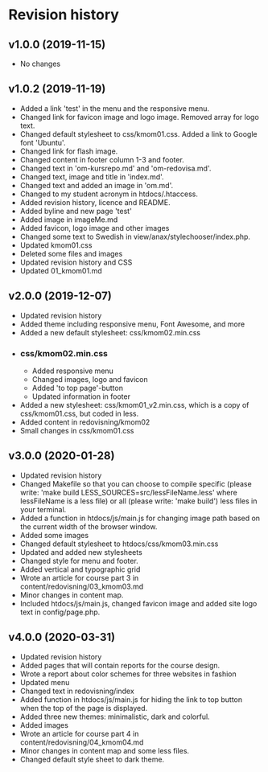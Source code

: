 Revision history
================

v1.0.0 (2019-11-15)
-------------------

* No changes

v1.0.2 (2019-11-19)
-------------------

* Added a link 'test' in the menu and the responsive menu.
* Changed link for favicon image and logo image. Removed array for logo text.   
* Changed default stylesheet to css/kmom01.css. Added a link to Google font 'Ubuntu'.
* Changed link for flash image.
* Changed content in footer column 1-3 and footer.
* Changed text in 'om-kursrepo.md' and 'om-redovisa.md'.
* Changed text, image and title in 'index.md'.
* Changed text and added an image in 'om.md'.
* Changed to my student acronym in htdocs/.htaccess.
* Added revision history, licence and README.
* Added byline and new page 'test'
* Added image in imageMe.md
* Added favicon, logo image and other images
* Changed some text to Swedish in view/anax/stylechooser/index.php.
* Updated kmom01.css
* Deleted some files and images
* Updated revision history and CSS
* Updated 01_kmom01.md

v2.0.0 (2019-12-07)
-------------------

* Updated revision history
* Added theme including responsive menu, Font Awesome, and more
* Added a new default stylesheet: css/kmom02.min.css
* ### css/kmom02.min.css
    * Added responsive menu
    * Changed images, logo and favicon
    * Added 'to top page'-button
    * Updated information in footer
* Added a new stylesheet: css/kmom01_v2.min.css, which is a copy of css/kmom01.css, but coded in less.
* Added content in redovisning/kmom02
* Small changes in css/kmom01.css

v3.0.0 (2020-01-28)
-------------------

* Updated revision history
* Changed Makefile so that you can choose to compile specific (please write: 'make build LESS_SOURCES=src/lessFileName.less' where lessFileName is a less file) or all (please write: 'make build') less files in your terminal.
* Added a function in htdocs/js/main.js for changing image path based on the current width of the browser window.
* Added some images
* Changed default stylesheet to htdocs/css/kmom03.min.css
* Updated and added new stylesheets
* Changed style for menu and footer.
* Added vertical and typographic grid
* Wrote an article for course part 3 in content/redovisning/03_kmom03.md
* Minor changes in content map.
* Included htdocs/js/main.js, changed favicon image and added site logo text in config/page.php. 

v4.0.0 (2020-03-31)
-------------------

* Updated revision history
* Added pages that will contain reports for the course design.
* Wrote a report about color schemes for three websites in fashion
* Updated menu
* Changed text in redovisning/index
* Added function in htdocs/js/main.js for hiding the link to top button when the top of the page is displayed.
* Added three new themes: minimalistic, dark and colorful.
* Added images
* Wrote an article for course part 4 in content/redovisning/04_kmom04.md
* Minor changes in content map and some less files.
* Changed default style sheet to dark theme.
